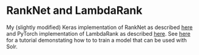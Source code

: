 # RankNet and LambdaRank
My (slightly modified) Keras implementation of RankNet as described [here](http://icml.cc/2015/wp-content/uploads/2015/06/icml_ranking.pdf) and PyTorch implementation of LambdaRank as described [here](https://papers.nips.cc/paper/2971-learning-to-rank-with-nonsmooth-cost-functions.pdf). See [here](https://github.com/airalcorn2/Solr-LTR) for a tutorial demonstating how to to train a model that can be used with Solr.
